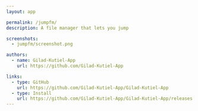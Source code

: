 ```yaml
---
layout: app

permalink: /jumpfm/
description: A file manager that lets you jump

screenshots:
  - jumpfm/screenshot.png

authors:
  - name: Gilad-Kutiel-App
    url: https://github.com/Gilad-Kutiel-App

links:
  - type: GitHub
    url: https://github.com/Gilad-Kutiel-App/Gilad-Kutiel-App
  - type: Install
    url: https://github.com/Gilad-Kutiel-App/Gilad-Kutiel-App/releases
---
```

